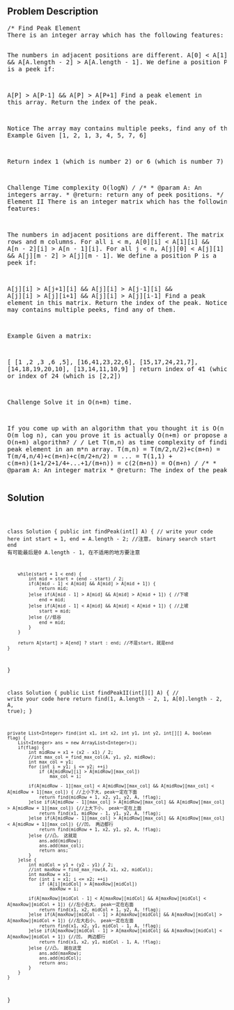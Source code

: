 <!--
<style>
  body { font-family: Arial, sans-serif; }
  .container { max-width: 100%; margin: auto; padding: 20px; }
  .comment-block { background-color: #f9f9f9; padding: 10px; border-left: 5px solid #ccc; }
  .code-block { background-color: #f4f4f4; padding: 10px; border: 1px solid #ddd; }
</style>
-->

<div class='container'>
<h2>Problem Description</h2>
<div class='comment-block'>
<pre>
/* Find Peak Element
There is an integer array which has the following features:

The numbers in adjacent positions are different.
A[0] < A[1] && A[A.length - 2] > A[A.length - 1].
We define a position P is a peek if:

A[P] > A[P-1] && A[P] > A[P+1]
Find a peak element in this array. Return the index of the peak.

Notice
The array may contains multiple peeks, find any of them.
Example
Given [1, 2, 1, 3, 4, 5, 7, 6]

Return index 1 (which is number 2) or 6 (which is number 7)

Challenge 
Time complexity O(logN)
*/
    /**
     * @param A: An integers array.
     * @return: return any of peek positions.
     */
/*Find Peak Element II
There is an integer matrix which has the following features:

The numbers in adjacent positions are different.
The matrix has n rows and m columns.
For all i < m, A[0][i] < A[1][i] && A[n - 2][i] > A[n - 1][i].
For all j < n, A[j][0] < A[j][1] && A[j][m - 2] > A[j][m - 1].
We define a position P is a peek if:

A[j][i] > A[j+1][i] && A[j][i] > A[j-1][i] && A[j][i] > A[j][i+1] && A[j][i] > A[j][i-1]
Find a peak element in this matrix. Return the index of the peak.
Notice
The matrix may contains multiple peeks, find any of them.

Example
Given a matrix:

[
  [1 ,2 ,3 ,6 ,5],
  [16,41,23,22,6],
  [15,17,24,21,7],
  [14,18,19,20,10],
  [13,14,11,10,9]
]
return index of 41 (which is [1,1]) or index of 24 (which is [2,2])

Challenge 
Solve it in O(n+m) time.

If you come up with an algorithm that you thought it is O(n log m) or O(m log n), 
can you prove it is actually O(n+m) or propose a similar but O(n+m) algorithm?
*/
/*
Let T(m,n) as time complexity of finding peak element in an m*n array.
T(m,n) = T(m/2,n/2)+c(m+n)
              = T(m/4,n/4)+c(m+n)+c(m/2+n/2)
              = ...
              = T(1,1) + c(m+n)(1+1/2+1/4+...+1/(m+n))
              = c(2(m+n)) 
              = O(m+n)
*/
    /**
     * @param A: An integer matrix
     * @return: The index of the peak
     */
</pre>
</div>

<h2>Solution</h2>
<div class='code-block'>
<pre><code class='language-java'>

class Solution {
    public int findPeak(int[] A) {
        // write your code here
        int start = 1, end = A.length - 2; //注意， binary search start end 有可能最后是0 A.length - 1, 在不适用的地方要注意
        
        while(start + 1 < end) {
            int mid = start + (end - start) / 2;
            if(A[mid - 1] < A[mid] && A[mid] > A[mid + 1]) {
                return mid;
            }else if(A[mid - 1] > A[mid] && A[mid] > A[mid + 1]) { //下坡
                end = mid;
            }else if(A[mid - 1] < A[mid] && A[mid] < A[mid + 1]) { //上坡
                start = mid;
            }else {//低谷
                end = mid;
            }
        }
    
        return A[start] > A[end] ? start : end; //不是start, 就是end
    }
}




class Solution {
    public List<Integer> findPeakII(int[][] A) {
        // write your code here
        return find(1, A.length - 2, 1, A[0].length - 2, A, true);
    }
    
    private List<Integer> find(int x1, int x2, int y1, int y2, int[][] A, boolean flag) {
        List<Integer> ans = new ArrayList<Integer>();
        if(flag) {
            int midRow = x1 + (x2 - x1) / 2;
            //int max_col = find_max_col(A, y1, y2, midRow);
            int max_col = y1;
            for (int i = y1; i <= y2; ++i)
                if (A[midRow][i] > A[midRow][max_col])
                    max_col = i;
                    
            if(A[midRow - 1][max_col] < A[midRow][max_col] && A[midRow][max_col] < A[midRow + 1][max_col]) { //上小下大, peak一定在下面
                return find(midRow + 1, x2, y1, y2, A, !flag);
            }else if(A[midRow - 1][max_col] > A[midRow][max_col] && A[midRow][max_col] > A[midRow + 1][max_col]) {//上大下小， peak一定在上面
                return find(x1, midRow - 1, y1, y2, A, !flag);
            }else if(A[midRow - 1][max_col] > A[midRow][max_col] && A[midRow][max_col] < A[midRow + 1][max_col]) {//凹， 两边都行
                return find(midRow + 1, x2, y1, y2, A, !flag);
            }else {//凸， 这就是
                ans.add(midRow);
                ans.add(max_col);
                return ans;
            }
        }else {
            int midCol = y1 + (y2 - y1) / 2;
            //int maxRow = find_max_row(A, x1, x2, midCol);
            int maxRow = x1;
            for (int i = x1; i <= x2; ++i)
                if (A[i][midCol] > A[maxRow][midCol])
                    maxRow = i;
                    
            if(A[maxRow][midCol - 1] < A[maxRow][midCol] && A[maxRow][midCol] < A[maxRow][midCol + 1]) {//左小右大， peak一定在右面
                return find(x1, x2, midCol + 1, y2, A, !flag);
            }else if(A[maxRow][midCol - 1] > A[maxRow][midCol] && A[maxRow][midCol] > A[maxRow][midCol + 1]) {//左大右小， peak一定在左面
                return find(x1, x2, y1, midCol - 1, A, !flag);
            }else if(A[maxRow][midCol - 1] > A[maxRow][midCol] && A[maxRow][midCol] < A[maxRow][midCol + 1]) {//凹， 两边都行
                return find(x1, x2, y1, midCol - 1, A, !flag);
            }else {//凸， 就在这里
                ans.add(maxRow);
                ans.add(midCol);
                return ans;
            }
        }
    }
}
</code></pre>
</div>
</div>

